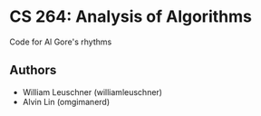 # CS 264: Analysis of Algorithms

Code for Al Gore's rhythms

## Authors
  - William Leuschner (williamleuschner)
  - Alvin Lin (omgimanerd)
